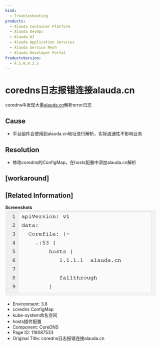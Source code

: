 ```yaml
---
kind:
  - Troubleshooting
products:
  - Alauda Container Platform
  - Alauda DevOps
  - Alauda AI
  - Alauda Application Services
  - Alauda Service Mesh
  - Alauda Developer Portal
ProductsVersion:
  - 4.1.0,4.2.x
---
```

<!-- A type of document that involves encountering a fault, diagnosing it, performing root cause analysis, and providing solutions. -->

# coredns日志报错连接alauda.cn

coredns中发现大量[alauda.cn](http://alauda.cn)解析error日志

## Cause
- 平台组件会使用到alauda.cn地址进行解析，实际连通性不影响业务

## Resolution
- 修改coredns的ConfigMap，在hosts配置中添加alauda.cn解析

## [workaround]

## [Related Information]
**Screenshots**
![image_1648001710281_4db18.png](assets/corednsri-zhi-bao-cuo-lian-jie-alauda-cn/image_1648001710281_4db18.png)
- Environment: 3.6
- coredns ConfigMap
- kube-system命名空间
- hosts插件配置
- Component: CoreDNS
- Page ID: 119087533
- Original Title: coredns日志报错连接alauda.cn
